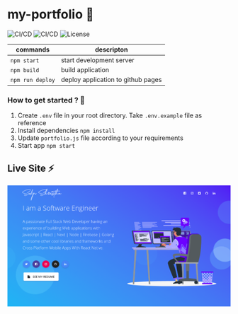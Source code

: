 # my-portfolio :seedling:
![CI/CD](https://github.com/sudipstha08/my-portfolio/workflows/my-portfolio_ci/badge.svg)
![CI/CD](https://github.com/sudipstha08/my-portfolio/workflows/my-portfolio_cd/badge.svg)
![License](https://img.shields.io/github/license/dyarleniber/react-workflow-gh-actions)

| commands         | descripton                         |
|------------------|------------------------------------|
| `npm start`      | start development server           |
| `npm build`      | build application                  | 
| `npm run deploy` | deploy application to github pages | 

### How to get started ? :runner:
1. Create `.env` file in your root directory. Take `.env.example` file as reference
2. Install dependencies `npm install`
3. Update `portfolio.js` file according to your requirements
4. Start app `npm start`

## Live Site :zap:
<a href="https://shresthasudip08.com.np" rel="my portfolio">![my-portfolio](https://github.com/sudipstha08/my-portfolio/blob/main/src/assets/img/image/img.png?raw=true)</a>
